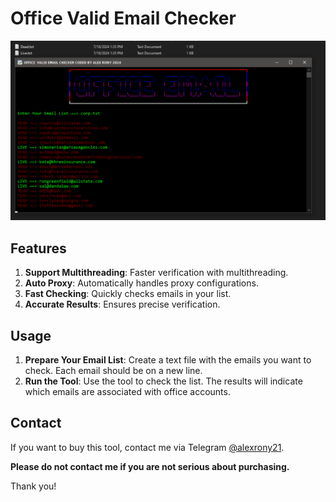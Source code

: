 # Office Valid Email Checker

![Area Code Database](https://raw.githubusercontent.com/alexrony21/Office-Valid-Email-Checker/main/Office_Valid_Email_Checker.png)

## Features

1. **Support Multithreading**: Faster verification with multithreading.
2. **Auto Proxy**: Automatically handles proxy configurations.
3. **Fast Checking**: Quickly checks emails in your list.
4. **Accurate Results**: Ensures precise verification.

## Usage

1. **Prepare Your Email List**: Create a text file with the emails you want to check. Each email should be on a new line.
2. **Run the Tool**: Use the tool to check the list. The results will indicate which emails are associated with office accounts.

## Contact

If you want to buy this tool, contact me via Telegram [@alexrony21](https://t.me/alexrony21).

**Please do not contact me if you are not serious about purchasing.**

Thank you!
